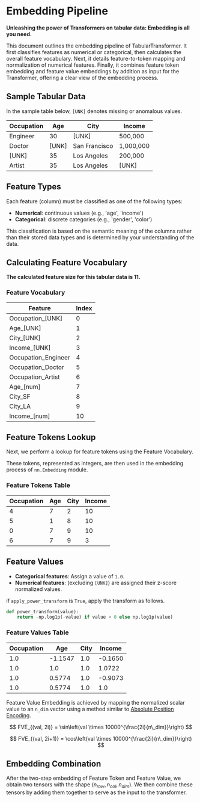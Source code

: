 # Embedding Pipeline
**Unleashing the power of Transformers on tabular data: Embedding is all you need.**

This document outlines the embedding pipeline of TabularTransformer. It first classifies features as numerical or categorical, then calculates the overall feature vocabulary. Next, it details feature-to-token mapping and normalization of numerical features. Finally, it combines feature token embedding and feature value embeddings by addition as input for the Transformer, offering a clear view of the embedding process.

## Sample Tabular Data
In the sample table below, `[UNK]` denotes missing or anomalous values.

| Occupation | Age   | City          | Income    |
|------------|-------|---------------|-----------|
| Engineer   | 30    | [UNK]         | 500,000   |
| Doctor     | [UNK] | San Francisco | 1,000,000 |
| [UNK]      | 35    | Los Angeles   | 200,000   |
| Artist     | 35    | Los Angeles   | [UNK]     |

## Feature Types
Each feature (column) must be classified as one of the following types:
  - **Numerical**: continuous values (e.g., 'age', 'income')
  - **Categorical**: discrete categories (e.g., 'gender', 'color')

This classification is based on the semantic meaning of the columns rather than
their stored data types and is determined by your understanding of the data.

## Calculating Feature Vocabulary

**The calculated feature size for this tabular data is 11.**

### Feature Vocabulary
| Feature              | Index |
|----------------------|-------|
| Occupation_[UNK]     | 0     |
| Age_[UNK]            | 1     |
| City_[UNK]           | 2     |
| Income_[UNK]         | 3     |
| Occupation_Engineer  | 4     |
| Occupation_Doctor    | 5     |
| Occupation_Artist    | 6     |
| Age_[num]            | 7     |
| City_SF              | 8     |
| City_LA              | 9     |
| Income_[num]         | 10    |

## Feature Tokens Lookup
Next, we perform a lookup for feature tokens using the Feature Vocabulary. 

These tokens, represented as integers, are then used in the embedding process of `nn.Embedding` module.

### Feature Tokens Table
| Occupation | Age | City | Income |
|------------|-----|------|--------|
| 4          | 7   | 2    | 10     |
| 5          | 1   | 8    | 10     |
| 0          | 7   | 9    | 10     |
| 6          | 7   | 9    | 3      |

## Feature Values
- **Categorical features**: Assign a value of `1.0`.
- **Numerical features**: (excluding `[UNK]`) are assigned their z-score normalized values.


if `apply_power_transform` is `True`, apply the transform as follows.

```python
def power_transform(value):
    return -np.log1p(-value) if value < 0 else np.log1p(value)
```


### Feature Values Table
| Occupation | Age    | City | Income  |
|------------|--------|------|---------|
| 1.0        | -1.1547| 1.0  | -0.1650 |
| 1.0        | 1.0    | 1.0  | 1.0722  |
| 1.0        | 0.5774 | 1.0  | -0.9073 |
| 1.0        | 0.5774 | 1.0  | 1.0     |


Feature Value Embedding is achieved by mapping the normalized scalar value 
to an `n_dim` vector using a method similar to [Absolute Position Encoding](https://arxiv.org/abs/1706.03762).

$$
FVE_{(val, 2i)} = \sin\left(val \times 10000^{\frac{2i}{n\_dim}}\right)
$$

$$
FVE_{(val, 2i+1)} = \cos\left(val \times 10000^{\frac{2i}{n\_dim}}\right)
$$

## Embedding Combination

After the two-step embedding of Feature Token and Feature Value, we obtain two tensors with the shape $(n_{row}, n_{col}, n_{dim})$. We then combine these tensors by adding them together to serve as the input to the transformer.
